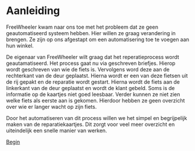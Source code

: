 # Aanleiding
FreeWheeler kwam naar ons toe met het probleem dat ze geen geautomatiseerd systeem hebben. Hier willen ze graag verandering in brengen. Ze zijn op ons afgestapt om een automatisering toe te voegen aan hun winkel. 

De eigenaar van FreeWheeler wilt graag dat het reperatieprocess wordt geautamatiseerd. Het process gaat nu via geschreven briefjes. Hierop wordt geschreven van wie de fiets is. Vervolgens word deze aan de rechterkant van de deur geplaatst. Hierna wordt er een van deze fietsen uit de rij gepakt en de reparatie wordt gestart. Hierna wordt de fiets aan de linkerkant van de deur geplaatst en wordt de klant gebeld. Soms is de informatie op de kaartjes niet goed leesbaar. Verder kunnen ze niet zien welke fiets als eerste aan is gekomen. Hierdoor hebben ze geen overzicht over wie er langer wacht op zijn fiets. 

Door het automatiseren van dit process willen we het simpel en begrijpelijk maken van de reparatiekaartjes. Dit zorgt voor veel meer overzicht en uiteindelijk een snelle manier van werken.

[Begin](./README.md)